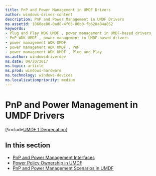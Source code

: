 ```yaml
---
title: PnP and Power Management in UMDF Drivers
author: windows-driver-content
description: PnP and Power Management in UMDF Drivers
ms.assetid: 1860ee80-0ad8-4f65-80b0-fb628a84a852
keywords:
- Plug and Play WDK UMDF , power management in UMDF-based drivers
- PnP WDK UMDF , power management in UMDF-based drivers
- power management WDK UMDF
- power management WDK UMDF , PnP
- power management WDK UMDF , Plug and Play
ms.author: windowsdriverdev
ms.date: 04/20/2017
ms.topic: article
ms.prod: windows-hardware
ms.technology: windows-devices
ms.localizationpriority: medium
---
```


# PnP and Power Management in UMDF Drivers


[!include[UMDF 1 Deprecation](../umdf-1-deprecation.md)]

## In this section


-   [PnP and Power Management Interfaces](pnp-and-power-management-interfaces.md)
-   [Power Policy Ownership in UMDF](power-policy-ownership-in-umdf.md)
-   [PnP and Power Management Scenarios in UMDF](pnp-and-power-management-scenarios-in-umdf.md)

 

 





